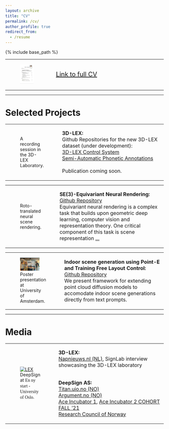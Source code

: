 ```yaml
---
layout: archive
title: "CV"
permalink: /cv/
author_profile: true
redirect_from:
  - /resume
---
```


{% include base_path %}


<table style="border-collapse: collapse; border: none;width: 100%;" border="0">
<tr>
<td style="border: none;">

<figure style="display: flex; justify-content: center; flex-direction: column;">
<a href="/files/CV_Ranum_Public.pdf">
  <img src="/files/cv.png" alt="LEX" style="width: 75.00%; height: auto;">
</a>
</figure>

</td>
<td style="border: none; text-align: left; font-size: 20px; vertical-align: left;width: 70.00%; ">

<a href="/files/CV_Ranum_Public.pdf" target="_blank">Link to full CV</a>

</td>
</tr>
</table>

***

Selected Projects
======
<table style="border-collapse: collapse; border: none;width: 100%;" border="0">
<tr>
<td style="border: none; width: auto; padding-right: 10px; vertical-align: middle;">

<figure style="display: flex; justify-content: left;">
<a href="https://github.com/OlineRanum/3D-LEX_Controller">
  <img src="/images/projects/Lexlab.jpg" alt="LEX" style="width: 75.00%; height: auto;"> 
</a>
  <figcaption style="text-align: left;">A recording session in the 3D-LEX Laboratory.</figcaption>
</figure>


</td>
<td style="border: none; text-align: left; font-size: 16px; vertical-align: left;width: 70.00%;">

<strong>3D-LEX:</strong><br>
Github Repositories for the new 3D-LEX dataset (under development): <br>
<a href="https://github.com/OlineRanum/3D-LEX_Controller" target="_blank">3D-LEX Control System</a><br>
<a href="https://github.com/OlineRanum/SemiAutomatic_Phonetic_Annotation" target="_blank">Semi-Automatic Phonetic Annotations</a><br>
<br>
Publication coming soon.
</td>
</tr>
</table>



<table style="border-collapse: collapse; border: none;width: 100%;" border="0">
<tr>
<td style="border: none; width: auto; padding-right: 10px; vertical-align: middle;">

<figure style="display: flex; justify-content: center;">
<a href="https://github.com/elidub/equiv-neural-rendering">
  <img src="/images/projects/one_rototrans.gif" alt="LEX" style="width: 300.00%; height: auto;"> 
</a>
  <br>
  <figcaption style="text-align: left;">Roto-translated neural scene rendering.</figcaption>

</figure>


</td>
<td style="border: none; text-align: left; font-size: 16px; vertical-align: left;width: 70.00%;">

<strong>SE(3)-Equivariant Neural Rendering:</strong><br>
<a href="https://github.com/elidub/equiv-neural-rendering" target="_blank">Github Repository</a><br>
Equivariant neural rendering is a complex task that builds upon geometric deep learning, computer vision and representation theory. One critical component of this task is scene representation <a href="https://github.com/elidub/equiv-neural-rendering/blob/main/blogpost.md" target="_blank">...</a><br>


</td>
</tr>
</table>


<table style="border-collapse: collapse; border: none;width: 100%;" border="0">
<tr>
<td style="border: none; width: auto; padding-right: 10px; vertical-align: middle;">

<figure style="display: flex; justify-content: left; flex-direction: column;">

<a href="https://github.com/LBBusser/point_e_team10/">
  <img src="/images/projects/cv2_group.jpeg" alt="LEX" style="width: 75.00%; height: auto;"> 
</a>

  <figcaption style="text-align: left;">Poster presentation at University of Amsterdam.</figcaption>
</figure>


</td>
<td style="border: none; text-align: left; font-size: 16px; vertical-align: left;width: 70.00%;">

<strong>Indoor scene generation using Point-E and Training Free Layout Control:</strong><br>
<a href="https://github.com/LBBusser/point_e_team10/" target="_blank">Github Repository</a><br>
We present framework for extending point cloud diffusion models to accomodate indoor scene generations directly from text prompts. 


</td>
</tr>
</table>

***

Media
======
<table style="border-collapse: collapse; border: none;width: 100%;" border="0">
<tr>
<td style="border: none; width: auto; padding-right: 10px; vertical-align: middle;">

<figure style="display: flex; justify-content: center; flex-direction: column;">
<a href="https://www.uio.no/om/aktuelt/arrangementer/en-ny-start-festival/student-og-grunder-hvordan-kan-din-ide-bli-til-noe-mer.html">
  <img src="/images/photos/uio.JPG" alt="LEX" style="width: 75.00%; height: auto;"> 
</a>
  <figcaption style="text-align: left;">DeepSign at <span style="font-family: 'Brush Script MT', cursive;">En ny start - University of Oslo.</span></figcaption>
</figure>


</td>
<td style="border: none; text-align: left; font-size: 16px; vertical-align: left;width: 70.00%;">

<strong>3D-LEX:</strong><br>
<a href="https://www.napnieuws.nl/2024/02/20/ai-voor-gebarentaal-uva-werkt-aan-een-nieuw-vertaalprogramma/" target="_blank">Napnieuws.nl (NL)</a>, SignLab interview showcasing the 3D-LEX laboratory<br><br>

<strong>DeepSign AS:</strong><br>
<a href="https://www.titan.uio.no/innovasjon/2021/studentgrundere-vil-lage-automatisk-tegnsprak-oversetter.html" target="_blank">Titan.uio.no (NO)</a><br>
<a href="https://argumentnett.no/2022/02/06/tetter-kommunikasjonsgapet-ved-hjelp-av-kunstig-intelligens/" target="_blank">Argument.no (NO)</a><br>
<a href="https://ace-incubator.nl/cohort-fall-2021/" target="_blank">Ace Incubator 1</a>, <a href="https://ace-incubator.nl/celebrating-graduation-companies/" target="_blank">Ace Incubator 2 COHORT FALL ’21</a><br>
<a href="https://prosjektbanken.forskningsradet.no/en/project/FORISS/327456?Kilde=FORISS&distribution=Ar&chart=bar&calcType=funding&Sprak=no&sortBy=date&sortOrder=desc&resultCount=30&offset=90&ProgAkt.3=FORNY20-FORNY2020" target="_blank">Research Council of Norway</a><br>

</td>
</tr>
</table>
